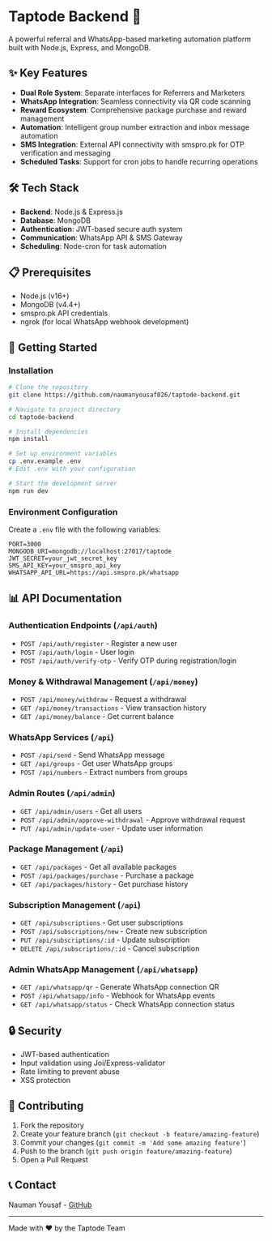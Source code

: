 # Taptode Backend 🚀

A powerful referral and WhatsApp-based marketing automation platform built with Node.js, Express, and MongoDB.


## ✨ Key Features

- **Dual Role System**: Separate interfaces for Referrers and Marketers
- **WhatsApp Integration**: Seamless connectivity via QR code scanning
- **Reward Ecosystem**: Comprehensive package purchase and reward management
- **Automation**: Intelligent group number extraction and inbox message automation
- **SMS Integration**: External API connectivity with smspro.pk for OTP verification and messaging
- **Scheduled Tasks**: Support for cron jobs to handle recurring operations

## 🛠️ Tech Stack

- **Backend**: Node.js & Express.js
- **Database**: MongoDB
- **Authentication**: JWT-based secure auth system
- **Communication**: WhatsApp API & SMS Gateway
- **Scheduling**: Node-cron for task automation

## 📋 Prerequisites

- Node.js (v16+)
- MongoDB (v4.4+)
- smspro.pk API credentials
- ngrok (for local WhatsApp webhook development)

## 🚀 Getting Started

### Installation

```bash
# Clone the repository
git clone https://github.com/naumanyousaf026/taptode-backend.git

# Navigate to project directory
cd taptode-backend

# Install dependencies
npm install

# Set up environment variables
cp .env.example .env
# Edit .env with your configuration

# Start the development server
npm run dev
```

### Environment Configuration

Create a `.env` file with the following variables:

```
PORT=3000
MONGODB_URI=mongodb://localhost:27017/taptode
JWT_SECRET=your_jwt_secret_key
SMS_API_KEY=your_smspro_api_key
WHATSAPP_API_URL=https://api.smspro.pk/whatsapp
```

## 📊 API Documentation

### Authentication Endpoints (`/api/auth`)
- `POST /api/auth/register` - Register a new user
- `POST /api/auth/login` - User login
- `POST /api/auth/verify-otp` - Verify OTP during registration/login

### Money & Withdrawal Management (`/api/money`)
- `POST /api/money/withdraw` - Request a withdrawal
- `GET /api/money/transactions` - View transaction history
- `GET /api/money/balance` - Get current balance

### WhatsApp Services (`/api`)
- `POST /api/send` - Send WhatsApp message
- `GET /api/groups` - Get user  WhatsApp groups 
- `POST /api/numbers` - Extract numbers from groups

### Admin Routes (`/api/admin`)
- `GET /api/admin/users` - Get all users
- `POST /api/admin/approve-withdrawal` - Approve withdrawal request
- `PUT /api/admin/update-user` - Update user information

### Package Management (`/api`)
- `GET /api/packages` - Get all available packages
- `POST /api/packages/purchase` - Purchase a package
- `GET /api/packages/history` - Get purchase history

### Subscription Management (`/api`)
- `GET /api/subscriptions` - Get user subscriptions
- `POST /api/subscriptions/new` - Create new subscription
- `PUT /api/subscriptions/:id` - Update subscription
- `DELETE /api/subscriptions/:id` - Cancel subscription

### Admin WhatsApp Management (`/api/whatsapp`)
- `GET /api/whatsapp/qr` - Generate WhatsApp connection QR
- `POST /api/whatsapp/info` - Webhook for WhatsApp events
- `GET /api/whatsapp/status` - Check WhatsApp connection status

## 🔒 Security

- JWT-based authentication
- Input validation using Joi/Express-validator
- Rate limiting to prevent abuse
- XSS protection

## 🤝 Contributing

1. Fork the repository
2. Create your feature branch (`git checkout -b feature/amazing-feature`)
3. Commit your changes (`git commit -m 'Add some amazing feature'`)
4. Push to the branch (`git push origin feature/amazing-feature`)
5. Open a Pull Request


## 📞 Contact

Nauman Yousaf - [GitHub](https://github.com/naumanyousaf026)

---

Made with ❤️ by the Taptode Team
